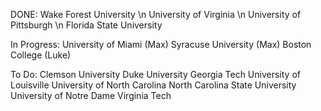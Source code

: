 DONE:
Wake Forest University \n
University of Virginia \n
University of Pittsburgh \n
Florida State University

In Progress:
University of Miami (Max)
Syracuse University (Max)
Boston College (Luke)

To Do:
Clemson University
Duke University
Georgia Tech
University of Louisville
University of North Carolina
North Carolina State University
University of Notre Dame
Virginia Tech
